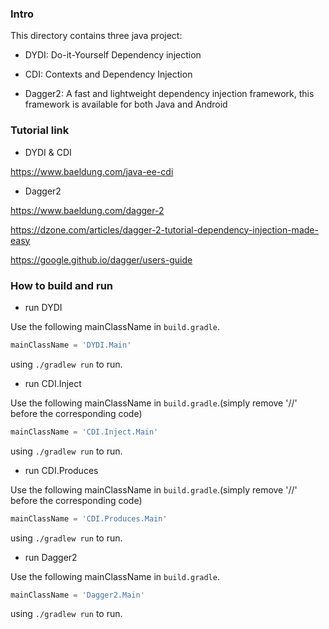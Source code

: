 ### Intro

This directory contains three java project:

* DYDI: Do-it-Yourself Dependency injection

* CDI: Contexts and Dependency Injection

* Dagger2: A fast and lightweight dependency injection framework, this framework is available for both Java and Android

### Tutorial link

* DYDI & CDI

https://www.baeldung.com/java-ee-cdi

* Dagger2

https://www.baeldung.com/dagger-2

https://dzone.com/articles/dagger-2-tutorial-dependency-injection-made-easy

https://google.github.io/dagger/users-guide

### How to build and run

* run DYDI

Use the following mainClassName in `build.gradle`.

```groovy
mainClassName = 'DYDI.Main'
```

using `./gradlew run` to run.

* run CDI.Inject

Use the following mainClassName in `build.gradle`.(simply remove '//' before the corresponding code)

```groovy
mainClassName = 'CDI.Inject.Main'
```

using `./gradlew run` to run.

* run CDI.Produces

Use the following mainClassName in `build.gradle`.(simply remove '//' before the corresponding code)

```groovy
mainClassName = 'CDI.Produces.Main'
```

using `./gradlew run` to run.

* run Dagger2

Use the following mainClassName in `build.gradle`.

```groovy
mainClassName = 'Dagger2.Main'
```

using `./gradlew run` to run.
